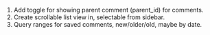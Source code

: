 1. Add toggle for showing parent comment (parent_id) for comments.
2. Create scrollable list view in, selectable from sidebar.
3. Query ranges for saved comments, new/older/old, maybe by date.
